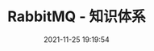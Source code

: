 ---
pageComponent: 
  name: Catalogue
  data: 
    path: 30.框架/20.中间件 - RabbitMQ
    imgUrl: /img/catalogue/default.png
    description: RabbitMQ - 知识体系
title: RabbitMQ - 知识体系
date: 2021-11-25 19:19:54
permalink: /rabbitmq/
sidebar: false
article: false
comment: false
editLink: false
---